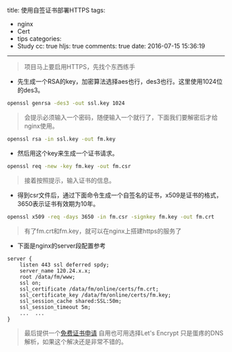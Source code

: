 title: 使用自签证书部署HTTPS
tags:
  - nginx
  - Cert
  - tips
categories:
  - Study
cc: true
hljs: true
comments: true
date: 2016-07-15 15:36:19
---
> 项目马上要启用HTTPS，先找个东西练手
- 先生成一个RSA的key，加密算法选择aes也行，des3也行。这里使用1024位的des3。
```bash
openssl genrsa -des3 -out ssl.key 1024
```
> 会提示必须输入一个密码，随便输入一个就行了，下面我们要解密后才给nginx使用。

```bash
openssl rsa -in ssl.key -out fm.key
```
- 然后用这个key来生成一个证书请求。

```bash
openssl req -new -key fm.key -out fm.csr
```
> 接着按照提示，输入证书的信息。

- 得到csr文件后，通过下面命令生成一个自签名的证书，x509是证书的格式，3650表示证书有效期为10年。

```bash
openssl x509 -req -days 3650 -in fm.csr -signkey fm.key -out fm.crt
```
> 有了fm.crt和fm.key，就可以在nginx上搭建https的服务了

- 下面是nginx的server段配置参考
```nginx
server {
    listen 443 ssl deferred spdy;
    server_name 120.24.x.x;
    root /data/fm/www;
    ssl on;
    ssl_certificate /data/fm/online/certs/fm.crt;
    ssl_certificate_key /data/fm/online/certs/fm.key;
    ssl_session_cache shared:SSL:50m;
    ssl_session_timeout 5m;
 	...  ...
}
```
> 最后提供一个[免费证书申请](https://buy.wosign.com/free/) 自用也可用选择Let's Encrypt 只是蛋疼的DNS解析，如果这个解决还是非常不错的。
